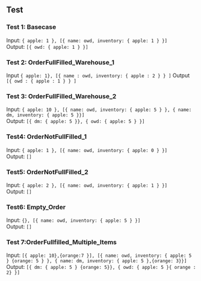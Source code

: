 ## Test
### Test 1: Basecase

Input: `{ apple: 1 }, [{ name: owd, inventory: { apple: 1 } }]`  
Output: `[{ owd: { apple: 1 } }]`

### Test 2: OrderFullFilled_Warehouse_1
Input `{ apple: 1}, [{ name : owd, inventory: { apple : 2 } } ]`
Output `[{ owd : { apple : 1 } } ]`  

### Test 3: OrderFullFilled_Warehouse_2
Input: `{ apple: 10 }, [{ name: owd, inventory: { apple: 5 } }, { name: dm, inventory: { apple: 5 }}]`  
Output: `[{ dm: { apple: 5 }}, { owd: { apple: 5 } }]`

### Test4: OrderNotFullFilled_1
Input: `{ apple: 1 }, [{ name: owd, inventory: { apple: 0 } }]`  
Output: `[]`

### Test5: OrderNotFullFilled_2
Input: `{ apple: 2 }, [{ name: owd, inventory: { apple: 1 } }]`  
Output: `[]`

### Test6: Empty_Order
Input: `{}, [{ name: owd, inventory: { apple: 5 } }]`  
Output: `[]`

### Test 7:OrderFullfilled_Multiple_Items
Input: `[{ apple: 10},{orange:7 }], [{ name: owd, inventory: { apple: 5 } {orange: 5 } }, { name: dm, inventory: { apple: 5 },{orange: 3}}]`  
Output: `[{ dm: { apple: 5 } {orange: 5}}, { owd: { apple: 5 }{ orange : 2} }]`
